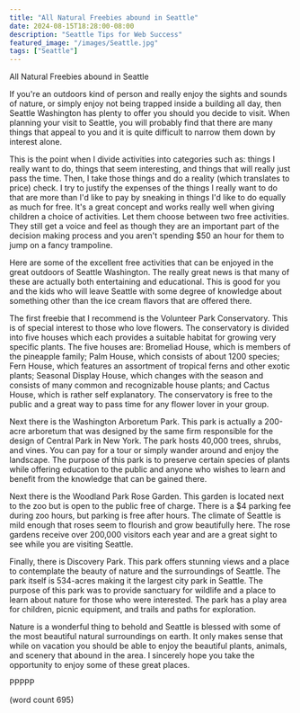 ```yaml
---
title: "All Natural Freebies abound in Seattle"
date: 2024-08-15T18:28:00-08:00
description: "Seattle Tips for Web Success"
featured_image: "/images/Seattle.jpg"
tags: ["Seattle"]
---
```


All Natural Freebies abound in Seattle

If you're an outdoors kind of person and really enjoy the sights and sounds of nature, or simply enjoy not being trapped inside a building all day, then Seattle Washington has plenty to offer you should you decide to visit. When planning your visit to Seattle, you will probably find that there are many things that appeal to you and it is quite difficult to narrow them down by interest alone. 

This is the point when I divide activities into categories such as: things I really want to do, things that seem interesting, and things that will really just pass the time. Then, I take those things and do a reality (which translates to price) check. I try to justify the expenses of the things I really want to do that are more than I'd like to pay by sneaking in things I'd like to do equally as much for free. It's a great concept and works really well when giving children a choice of activities. Let them choose between two free activities. They still get a voice and feel as though they are an important part of the decision making process and you aren't spending $50 an hour for them to jump on a fancy trampoline.

Here are some of the excellent free activities that can be enjoyed in the great outdoors of Seattle Washington. The really great news is that many of these are actually both entertaining and educational. This is good for you and the kids who will leave Seattle with some degree of knowledge about something other than the ice cream flavors that are offered there.

The first freebie that I recommend is the Volunteer Park Conservatory. This is of special interest to those who love flowers. The conservatory is divided into five houses which each provides a suitable habitat for growing very specific plants. The five houses are: Bromeliad House, which is members of the pineapple family; Palm House, which consists of about 1200 species; Fern House, which features an assortment of tropical ferns and other exotic plants; Seasonal Display House, which changes with the season and consists of many common and recognizable house plants; and Cactus House, which is rather self explanatory. The conservatory is free to the public and a great way to pass time for any flower lover in your group.

Next there is the Washington Arboretum Park. This park is actually a 200-acre arboretum that was designed by the same firm responsible for the design of Central Park in New York. The park hosts 40,000 trees, shrubs, and vines. You can pay for a tour or simply wander around and enjoy the landscape. The purpose of this park is to preserve certain species of plants while offering education to the public and anyone who wishes to learn and benefit from the knowledge that can be gained there. 

Next there is the Woodland Park Rose Garden. This garden is located next to the zoo but is open to the public free of charge. There is a $4 parking fee during zoo hours, but parking is free after hours. The climate of Seattle is mild enough that roses seem to flourish and grow beautifully here. The rose gardens receive over 200,000 visitors each year and are a great sight to see while you are visiting Seattle. 

Finally, there is Discovery Park. This park offers stunning views and a place to contemplate the beauty of nature and the surroundings of Seattle. The park itself is 534-acres making it the largest city park in Seattle. The purpose of this park was to provide sanctuary for wildlife and a place to learn about nature for those who were interested. The park has a play area for children, picnic equipment, and trails and paths for exploration.

Nature is a wonderful thing to behold and Seattle is blessed with some of the most beautiful natural surroundings on earth. It only makes sense that while on vacation you should be able to enjoy the beautiful plants, animals, and scenery that abound in the area. I sincerely hope you take the opportunity to enjoy some of these great places. 

PPPPP

(word count 695)

